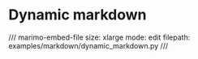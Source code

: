 # Dynamic markdown

/// marimo-embed-file
    size: xlarge
    mode: edit
    filepath: examples/markdown/dynamic_markdown.py
///

